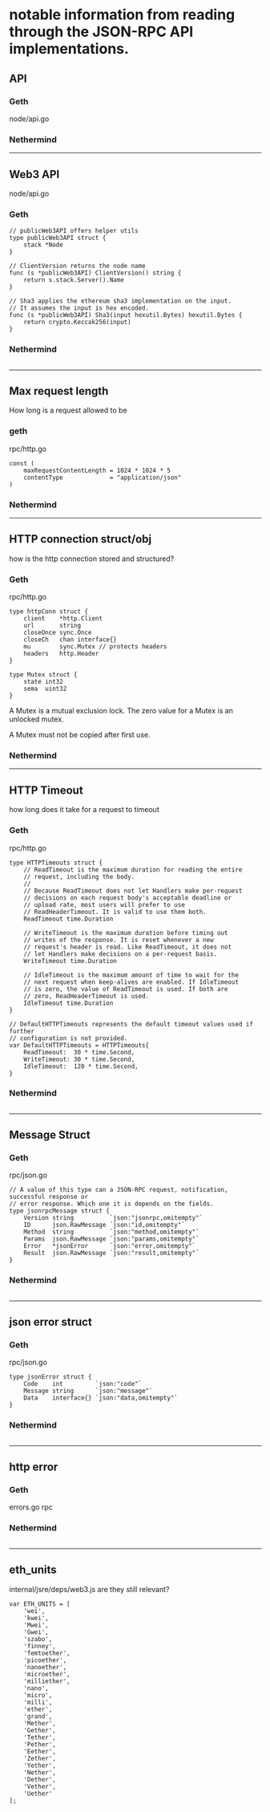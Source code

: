 # notable information from reading through the JSON-RPC API implementations.


## API
### Geth 
node/api.go
### Nethermind
---
## Web3 API
node/api.go
### Geth 
```
// publicWeb3API offers helper utils
type publicWeb3API struct {
	stack *Node
}

// ClientVersion returns the node name
func (s *publicWeb3API) ClientVersion() string {
	return s.stack.Server().Name
}

// Sha3 applies the ethereum sha3 implementation on the input.
// It assumes the input is hex encoded.
func (s *publicWeb3API) Sha3(input hexutil.Bytes) hexutil.Bytes {
	return crypto.Keccak256(input)
}
```
### Nethermind
```
```
---
## Max request length
How long is a request allowed to be

### geth
rpc/http.go
```
const (
	maxRequestContentLength = 1024 * 1024 * 5
	contentType             = "application/json"
)
```
### Nethermind

---
## HTTP connection struct/obj
how is the http connection stored and structured?
### Geth 
rpc/http.go
```
type httpConn struct {
	client    *http.Client
	url       string
	closeOnce sync.Once
	closeCh   chan interface{}
	mu        sync.Mutex // protects headers
	headers   http.Header
}
```
```
type Mutex struct {
    state int32
    sema  uint32
}
```
A Mutex is a mutual exclusion lock. The zero value for a Mutex is an unlocked mutex.

A Mutex must not be copied after first use.
### Nethermind

---
## HTTP Timeout 
how long does it take for a request to timeout
### Geth 
rpc/http.go
```
type HTTPTimeouts struct {
	// ReadTimeout is the maximum duration for reading the entire
	// request, including the body.
	//
	// Because ReadTimeout does not let Handlers make per-request
	// decisions on each request body's acceptable deadline or
	// upload rate, most users will prefer to use
	// ReadHeaderTimeout. It is valid to use them both.
	ReadTimeout time.Duration

	// WriteTimeout is the maximum duration before timing out
	// writes of the response. It is reset whenever a new
	// request's header is read. Like ReadTimeout, it does not
	// let Handlers make decisions on a per-request basis.
	WriteTimeout time.Duration

	// IdleTimeout is the maximum amount of time to wait for the
	// next request when keep-alives are enabled. If IdleTimeout
	// is zero, the value of ReadTimeout is used. If both are
	// zero, ReadHeaderTimeout is used.
	IdleTimeout time.Duration
}

// DefaultHTTPTimeouts represents the default timeout values used if further
// configuration is not provided.
var DefaultHTTPTimeouts = HTTPTimeouts{
	ReadTimeout:  30 * time.Second,
	WriteTimeout: 30 * time.Second,
	IdleTimeout:  120 * time.Second,
}
```
### Nethermind
```
```
---
## Message Struct
### Geth 
rpc/json.go
```
// A value of this type can a JSON-RPC request, notification, successful response or
// error response. Which one it is depends on the fields.
type jsonrpcMessage struct {
	Version string          `json:"jsonrpc,omitempty"`
	ID      json.RawMessage `json:"id,omitempty"`
	Method  string          `json:"method,omitempty"`
	Params  json.RawMessage `json:"params,omitempty"`
	Error   *jsonError      `json:"error,omitempty"`
	Result  json.RawMessage `json:"result,omitempty"`
}
```
### Nethermind
```
```
---
## json error struct

### Geth 
rpc/json.go
```
type jsonError struct {
	Code    int         `json:"code"`
	Message string      `json:"message"`
	Data    interface{} `json:"data,omitempty"`
}
```
### Nethermind
```
```
---
## http error

### Geth 

errors.go rpc

### Nethermind
```
```
---
## eth_units
internal/jsre/deps/web3.js
are they still relevant?
```
var ETH_UNITS = [
    'wei',
    'kwei',
    'Mwei',
    'Gwei',
    'szabo',
    'finney',
    'femtoether',
    'picoether',
    'nanoether',
    'microether',
    'milliether',
    'nano',
    'micro',
    'milli',
    'ether',
    'grand',
    'Mether',
    'Gether',
    'Tether',
    'Pether',
    'Eether',
    'Zether',
    'Yether',
    'Nether',
    'Dether',
    'Vether',
    'Uether'
];
```